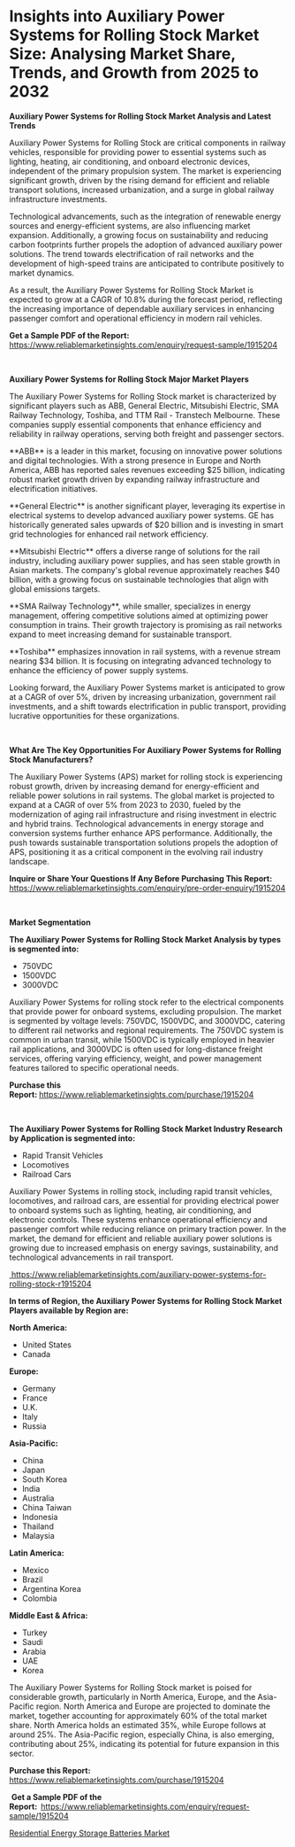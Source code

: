 <p><h1>Insights into Auxiliary Power Systems for Rolling Stock Market Size: Analysing Market Share, Trends, and Growth from 2025 to 2032</h1></p><p><strong>Auxiliary Power Systems for Rolling Stock Market Analysis and Latest Trends</strong></p>
<p><p>Auxiliary Power Systems for Rolling Stock are critical components in railway vehicles, responsible for providing power to essential systems such as lighting, heating, air conditioning, and onboard electronic devices, independent of the primary propulsion system. The market is experiencing significant growth, driven by the rising demand for efficient and reliable transport solutions, increased urbanization, and a surge in global railway infrastructure investments. </p><p>Technological advancements, such as the integration of renewable energy sources and energy-efficient systems, are also influencing market expansion. Additionally, a growing focus on sustainability and reducing carbon footprints further propels the adoption of advanced auxiliary power solutions. The trend towards electrification of rail networks and the development of high-speed trains are anticipated to contribute positively to market dynamics. </p><p>As a result, the Auxiliary Power Systems for Rolling Stock Market is expected to grow at a CAGR of 10.8% during the forecast period, reflecting the increasing importance of dependable auxiliary services in enhancing passenger comfort and operational efficiency in modern rail vehicles.</p></p>
<p><strong>Get a Sample PDF of the Report:&nbsp;</strong> <a href="https://www.reliablemarketinsights.com/enquiry/request-sample/1915204?utm_campaign=3493&utm_medium=2&utm_source=Github&utm_content=ia&utm_term=07042025&utm_id=auxiliary-power-systems-for-rolling-stock">https://www.reliablemarketinsights.com/enquiry/request-sample/1915204</a></p>
<p>&nbsp;</p>
<p><strong>Auxiliary Power Systems for Rolling Stock Major Market Players</strong></p>
<p><p>The Auxiliary Power Systems for Rolling Stock market is characterized by significant players such as ABB, General Electric, Mitsubishi Electric, SMA Railway Technology, Toshiba, and TTM Rail - Transtech Melbourne. These companies supply essential components that enhance efficiency and reliability in railway operations, serving both freight and passenger sectors.</p><p>**ABB** is a leader in this market, focusing on innovative power solutions and digital technologies. With a strong presence in Europe and North America, ABB has reported sales revenues exceeding $25 billion, indicating robust market growth driven by expanding railway infrastructure and electrification initiatives.</p><p>**General Electric** is another significant player, leveraging its expertise in electrical systems to develop advanced auxiliary power systems. GE has historically generated sales upwards of $20 billion and is investing in smart grid technologies for enhanced rail network efficiency.</p><p>**Mitsubishi Electric** offers a diverse range of solutions for the rail industry, including auxiliary power supplies, and has seen stable growth in Asian markets. The company's global revenue approximately reaches $40 billion, with a growing focus on sustainable technologies that align with global emissions targets.</p><p>**SMA Railway Technology**, while smaller, specializes in energy management, offering competitive solutions aimed at optimizing power consumption in trains. Their growth trajectory is promising as rail networks expand to meet increasing demand for sustainable transport.</p><p>**Toshiba** emphasizes innovation in rail systems, with a revenue stream nearing $34 billion. It is focusing on integrating advanced technology to enhance the efficiency of power supply systems.</p><p>Looking forward, the Auxiliary Power Systems market is anticipated to grow at a CAGR of over 5%, driven by increasing urbanization, government rail investments, and a shift towards electrification in public transport, providing lucrative opportunities for these organizations.</p></p>
<p>&nbsp;</p>
<p><strong>What Are The Key Opportunities For Auxiliary Power Systems for Rolling Stock Manufacturers?</strong></p>
<p><p>The Auxiliary Power Systems (APS) market for rolling stock is experiencing robust growth, driven by increasing demand for energy-efficient and reliable power solutions in rail systems. The global market is projected to expand at a CAGR of over 5% from 2023 to 2030, fueled by the modernization of aging rail infrastructure and rising investment in electric and hybrid trains. Technological advancements in energy storage and conversion systems further enhance APS performance. Additionally, the push towards sustainable transportation solutions propels the adoption of APS, positioning it as a critical component in the evolving rail industry landscape.</p></p>
<p><strong>Inquire or Share Your Questions If Any Before Purchasing This Report:</strong> <a href="https://www.reliablemarketinsights.com/enquiry/pre-order-enquiry/1915204?utm_campaign=3493&utm_medium=2&utm_source=Github&utm_content=ia&utm_term=07042025&utm_id=auxiliary-power-systems-for-rolling-stock">https://www.reliablemarketinsights.com/enquiry/pre-order-enquiry/1915204</a></p>
<p>&nbsp;</p>
<p><strong>Market Segmentation</strong></p>
<p><strong>The Auxiliary Power Systems for Rolling Stock Market Analysis by types is segmented into:</strong></p>
<p><ul><li>750VDC</li><li>1500VDC</li><li>3000VDC</li></ul></p>
<p><p>Auxiliary Power Systems for rolling stock refer to the electrical components that provide power for onboard systems, excluding propulsion. The market is segmented by voltage levels: 750VDC, 1500VDC, and 3000VDC, catering to different rail networks and regional requirements. The 750VDC system is common in urban transit, while 1500VDC is typically employed in heavier rail applications, and 3000VDC is often used for long-distance freight services, offering varying efficiency, weight, and power management features tailored to specific operational needs.</p></p>
<p><strong>Purchase this Report:&nbsp;</strong><a href="https://www.reliablemarketinsights.com/purchase/1915204?utm_campaign=3493&utm_medium=2&utm_source=Github&utm_content=ia&utm_term=07042025&utm_id=auxiliary-power-systems-for-rolling-stock">https://www.reliablemarketinsights.com/purchase/1915204</a></p>
<p>&nbsp;</p>
<p><strong>The Auxiliary Power Systems for Rolling Stock Market Industry Research by Application is segmented into:</strong></p>
<p><ul><li>Rapid Transit Vehicles</li><li>Locomotives</li><li>Railroad Cars</li></ul></p>
<p><p>Auxiliary Power Systems in rolling stock, including rapid transit vehicles, locomotives, and railroad cars, are essential for providing electrical power to onboard systems such as lighting, heating, air conditioning, and electronic controls. These systems enhance operational efficiency and passenger comfort while reducing reliance on primary traction power. In the market, the demand for efficient and reliable auxiliary power solutions is growing due to increased emphasis on energy savings, sustainability, and technological advancements in rail transport.</p></p>
<p><a href="https://www.reliablemarketinsights.com/auxiliary-power-systems-for-rolling-stock-r1915204?utm_campaign=3493&utm_medium=2&utm_source=Github&utm_content=ia&utm_term=07042025&utm_id=auxiliary-power-systems-for-rolling-stock">&nbsp;https://www.reliablemarketinsights.com/auxiliary-power-systems-for-rolling-stock-r1915204</a></p>
<p><strong>In terms of Region, the Auxiliary Power Systems for Rolling Stock Market Players available by Region are:</strong></p>
<p>
    <p> <strong> North America: </strong>
        <ul>
            <li>United States</li>
            <li>Canada</li>
        </ul>
        </p> 
    <p> <strong> Europe: </strong>
        <ul>
            <li>Germany</li>
            <li>France</li>
            <li>U.K.</li>
            <li>Italy</li>
            <li>Russia</li>
        </ul>
        </p> 
    <p> <strong> Asia-Pacific: </strong>
        <ul>
            <li>China</li>
            <li>Japan</li>
            <li>South Korea</li>
            <li>India</li>
            <li>Australia</li>
            <li>China Taiwan</li>
            <li>Indonesia</li>
            <li>Thailand</li>
            <li>Malaysia</li>
        </ul>
        </p> 
    <p> <strong> Latin America: </strong>
        <ul>
            <li>Mexico</li>
            <li>Brazil</li>
            <li>Argentina Korea</li>
            <li>Colombia</li>
        </ul>
        </p> 
    <p> <strong> Middle East & Africa: </strong>
        <ul>
            <li>Turkey</li>
            <li>Saudi</li>
            <li>Arabia</li>
            <li>UAE</li>
            <li>Korea</li>
        </ul>
    </p>
    </p>
<p><p>The Auxiliary Power Systems for Rolling Stock market is poised for considerable growth, particularly in North America, Europe, and the Asia-Pacific region. North America and Europe are projected to dominate the market, together accounting for approximately 60% of the total market share. North America holds an estimated 35%, while Europe follows at around 25%. The Asia-Pacific region, especially China, is also emerging, contributing about 25%, indicating its potential for future expansion in this sector.</p></p>
<p><strong>Purchase this Report: </strong><a href="https://www.reliablemarketinsights.com/purchase/1915204?utm_campaign=3493&utm_medium=2&utm_source=Github&utm_content=ia&utm_term=07042025&utm_id=auxiliary-power-systems-for-rolling-stock">https://www.reliablemarketinsights.com/purchase/1915204</a></p>
<p>&nbsp;<strong>Get a Sample PDF of the Report:&nbsp;&nbsp;</strong><a href="https://www.reliablemarketinsights.com/enquiry/request-sample/1915204?utm_campaign=3493&utm_medium=2&utm_source=Github&utm_content=ia&utm_term=07042025&utm_id=auxiliary-power-systems-for-rolling-stock">https://www.reliablemarketinsights.com/enquiry/request-sample/1915204</a></p>
<p><strong></strong></p>
<p><p><a href="https://github.com/herakterroem/Market-Research-Report-List-1/blob/main/residential-energy-storage-batteries-market.md?utm_campaign=3493&utm_medium=2&utm_source=Github&utm_content=ia&utm_term=07042025&utm_id=auxiliary-power-systems-for-rolling-stock">Residential Energy Storage Batteries Market</a></p></p>